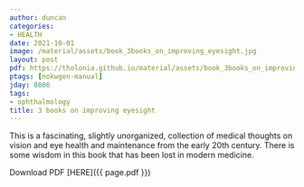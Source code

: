 ```yaml
---
author: duncan
categories:
- HEALTH
date: 2021-10-01
image: /material/assets/book_3books_on_improving_eyesight.jpg
layout: post
pdf: https://tholonia.github.io/material/assets/book_3books_on_improving_eyesight.zip
ptags: [nokwgen-manual]
jday: 8006
tags:
- ophthalmology
title: 3 books on improving eyesight
---
```


This is a fascinating, slightly unorganized, collection of medical thoughts on vision and eye health and maintenance from the early 20th century. There is some wisdom in this book that has been lost in modern medicine.

<!--more-->

Download PDF  [HERE]({{ page.pdf }})